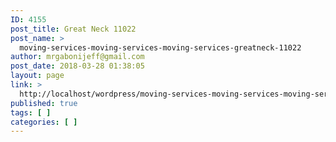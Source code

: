 ```yaml
---
ID: 4155
post_title: Great Neck 11022
post_name: >
  moving-services-moving-services-moving-services-greatneck-11022
author: mrgabonijeff@gmail.com
post_date: 2018-03-28 01:38:05
layout: page
link: >
  http://localhost/wordpress/moving-services-moving-services-moving-services-greatneck-11022/
published: true
tags: [ ]
categories: [ ]
---
```

